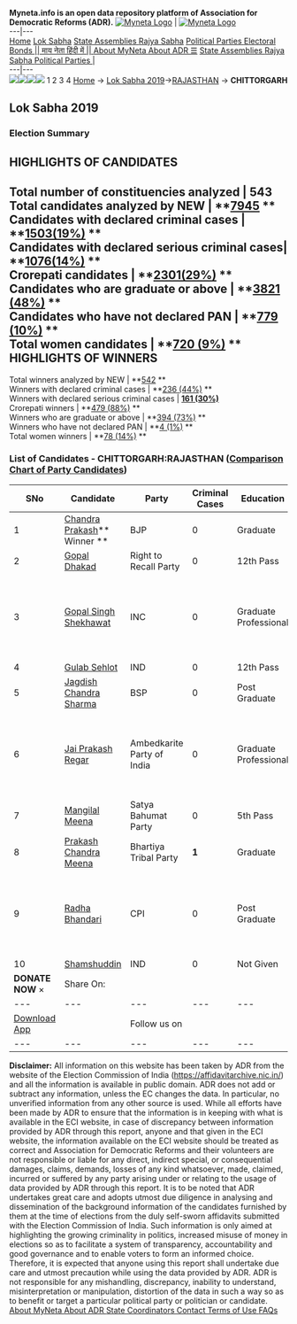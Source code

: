 **Myneta.info is an open data repository platform of Association for Democratic Reforms (ADR).**
[![Myneta Logo](https://www.myneta.info/lib/img/myneta-logo.png)](https://www.myneta.info/) | [![Myneta Logo](https://www.myneta.info/lib/img/adr-logo.png)](https://adrindia.org)  
---|---  
[Home](https://www.myneta.info/) [Lok Sabha](https://www.myneta.info/#ls "Lok Sabha") [ State Assemblies ](https://www.myneta.info/#sa "State Assemblies") [Rajya Sabha](https://www.myneta.info/#rs "Rajya Sabha") [Political Parties ](https://www.myneta.info/party "Political Parties") [ Electoral Bonds ](https://www.myneta.info/electoral_bonds "Electoral Bonds") [ || माय नेता हिंदी में || ](https://translate.google.co.in/translate?prev=hp&hl=en&js=y&u=www.myneta.info&sl=en&tl=hi&history_state0=) [ About MyNeta ](https://adrindia.org/content/about-myneta) [ About ADR ](https://adrindia.org/about-adr/who-we-are) [☰](javascript:void\(0\))
[ State Assemblies ](https://www.myneta.info/#sa "State Assemblies") [ Rajya Sabha ](https://www.myneta.info/#rs "Rajya Sabha") [ Political Parties ](https://www.myneta.info/party "Political Parties")
|   
---|---  
![](https://www.myneta.info/lib/img/banner/banner-1.png)![](https://www.myneta.info/lib/img/banner/banner-2.png)![](https://www.myneta.info/lib/img/banner/banner-3.png)![](https://www.myneta.info/lib/img/banner/banner-4.png)
1  2  3  4 
[Home](https://www.myneta.info/) → [Lok Sabha 2019](https://www.myneta.info/LokSabha2019/)→[RAJASTHAN](https://www.myneta.info/LokSabha2019/index.php?action=show_constituencies&state_id=53) → **CHITTORGARH**
### 
## Lok Sabha 2019
###  Election Summary 
HIGHLIGHTS OF CANDIDATES  
---  
Total number of constituencies analyzed |  543   
Total candidates analyzed by NEW | **[7945](https://www.myneta.info/LokSabha2019/index.php?action=summary&subAction=candidates_analyzed&sort=candidate#summary) **  
Candidates with declared criminal cases | **[1503(19%)](https://www.myneta.info/LokSabha2019/index.php?action=summary&subAction=crime&sort=candidate#summary) **  
Candidates with declared serious criminal cases| **[1076(14%)](https://www.myneta.info/LokSabha2019/index.php?action=summary&subAction=serious_crime&sort=candidate#summary) **  
Crorepati candidates | **[2301(29%)](https://www.myneta.info/LokSabha2019/index.php?action=summary&subAction=crorepati&sort=candidate#summary) **  
Candidates who are graduate or above | **[3821 (48%)](https://www.myneta.info/LokSabha2019/index.php?action=summary&subAction=education&sort=candidate#summary) **  
Candidates who have not declared PAN | **[779 (10%)](https://www.myneta.info/LokSabha2019/index.php?action=summary&subAction=without_pan&sort=candidate#summary) **  
Total women candidates | **[720 (9%)](https://www.myneta.info/LokSabha2019/index.php?action=summary&subAction=women_candidate&sort=candidate#summary) **  
HIGHLIGHTS OF WINNERS  
---  
Total winners analyzed by NEW | **[542](https://www.myneta.info/LokSabha2019/index.php?action=summary&subAction=winner_analyzed&sort=candidate#summary) **  
Winners with declared criminal cases | **[236 (44%)](https://www.myneta.info/LokSabha2019/index.php?action=summary&subAction=winner_crime&sort=candidate#summary) **  
Winners with declared serious criminal cases | **[161 (30%)](https://www.myneta.info/LokSabha2019/index.php?action=summary&subAction=winner_serious_crime&sort=candidate#summary)**  
Crorepati winners | **[479 (88%)](https://www.myneta.info/LokSabha2019/index.php?action=summary&subAction=winner_crorepati&sort=candidate#summary) **  
Winners who are graduate or above | **[394 (73%)](https://www.myneta.info/LokSabha2019/index.php?action=summary&subAction=winner_education&sort=candidate#summary) **  
Winners who have not declared PAN | **[4 (1%)](https://www.myneta.info/LokSabha2019/index.php?action=summary&subAction=winner_without_pan&sort=candidate#summary) **  
Total women winners | **[78 (14%)](https://www.myneta.info/LokSabha2019/index.php?action=summary&subAction=winner_women&sort=candidate#summary) **  
### List of Candidates - CHITTORGARH:RAJASTHAN ([Comparison Chart of Party Candidates](https://www.myneta.info/LokSabha2019/comparisonchart.php?constituency_id=786))
SNo | Candidate| Party| Criminal Cases| Education| Age| Total Assets| Liabilities  
---|---|---|---|---|---|---|---  
1  | [Chandra Prakash](https://www.myneta.info/LokSabha2019/candidate.php?candidate_id=9569)** Winner ** | BJP | 0 | Graduate| 43 | Rs 1,97,25,115 ~ 1 Crore+ | Rs 1,00,000 ~ 1 Lacs+  
2  | [Gopal Dhakad](https://www.myneta.info/LokSabha2019/candidate.php?candidate_id=9572) | Right to Recall Party | 0 | 12th Pass| 38 | Rs 53,14,571 ~ 53 Lacs+ | Rs 4,65,369 ~ 4 Lacs+  
3  | [Gopal Singh Shekhawat](https://www.myneta.info/LokSabha2019/candidate.php?candidate_id=9574) | INC | 0 | Graduate Professional| 68 | ![](https://myneta.info/image_v2.php?myneta_folder=LokSabha2019&candidate_id=9574&col=ta) | ![](https://myneta.info/image_v2.php?myneta_folder=LokSabha2019&candidate_id=9574&col=lia)  
4  | [Gulab Sehlot](https://www.myneta.info/LokSabha2019/candidate.php?candidate_id=9573) | IND | 0 | 12th Pass| 68 | Rs 18,96,720 ~ 18 Lacs+ | Rs 0 ~   
5  | [Jagdish Chandra Sharma](https://www.myneta.info/LokSabha2019/candidate.php?candidate_id=9575) | BSP | 0 | Post Graduate| 67 | Rs 1,85,70,000 ~ 1 Crore+ | Rs 0 ~   
6  | [Jai Prakash Regar](https://www.myneta.info/LokSabha2019/candidate.php?candidate_id=11156) | Ambedkarite Party of India | 0 | Graduate Professional| 39 | ![](https://myneta.info/image_v2.php?myneta_folder=LokSabha2019&candidate_id=11156&col=ta) | ![](https://myneta.info/image_v2.php?myneta_folder=LokSabha2019&candidate_id=11156&col=lia)  
7  | [Mangilal Meena](https://www.myneta.info/LokSabha2019/candidate.php?candidate_id=9567) | Satya Bahumat Party | 0 | 5th Pass| 52 | Rs 2,81,40,764 ~ 2 Crore+ | Rs 0 ~   
8  | [Prakash Chandra Meena](https://www.myneta.info/LokSabha2019/candidate.php?candidate_id=11157) | Bhartiya Tribal Party | **1** | Graduate| 33 | Rs 5,80,000 ~ 5 Lacs+ | Rs 0 ~   
9  | [Radha Bhandari](https://www.myneta.info/LokSabha2019/candidate.php?candidate_id=9568) | CPI | 0 | Post Graduate| 59 | ![](https://myneta.info/image_v2.php?myneta_folder=LokSabha2019&candidate_id=9568&col=ta) | ![](https://myneta.info/image_v2.php?myneta_folder=LokSabha2019&candidate_id=9568&col=lia)  
10  | [Shamshuddin](https://www.myneta.info/LokSabha2019/candidate.php?candidate_id=11158) | IND | 0 | Not Given| 73 | Rs 786 ~ 7 Hund+ | Rs 0 ~   
|  **DONATE NOW** × |  Share On:  | [](https://api.whatsapp.com/send?text=https%3A%2F%2Fmyneta.info%2Fpunjab2022%2Findex.php%3Faction%3Dshow_constituencies%26state_id%3D19) | [](https://www.facebook.com/sharer/sharer.php?u=https%3A%2F%2Fmyneta.info%2Fpunjab2022%2Findex.php%3Faction%3Dshow_constituencies%26state_id%3D19) | [](https://twitter.com/share?url=https%3A%2F%2Fmyneta.info%2Fpunjab2022%2Findex.php%3Faction%3Dshow_constituencies%26state_id%3D19)  
---|---|---|---|---  
| [ Download App ](https://play.google.com/store/apps/details?id=com.webrosoft.myneta1&pcampaignid=pcampaignidMKT-Other-global-all-co-prtnr-py-PartBadge-Mar2515-1) | [](https://play.google.com/store/apps/details?id=com.webrosoft.myneta1&pcampaignid=pcampaignidMKT-Other-global-all-co-prtnr-py-PartBadge-Mar2515-1) |  Follow us on  | [](https://www.facebook.com/adrindia.org/) | [](https://twitter.com/adrspeaks) | [](https://groups.google.com/g/national-election-watch?hl=en&pli=1) | [](https://www.instagram.com/adrspeaks/) | [](https://www.youtube.com/user/adrspeaks) | [](https://sharechat.com/profile/adrspeaks)  
---|---|---|---|---|---|---|---|---  
**Disclaimer:** All information on this website has been taken by ADR from the website of the Election Commission of India (https://affidavitarchive.nic.in/) and all the information is available in public domain. ADR does not add or subtract any information, unless the EC changes the data. In particular, no unverified information from any other source is used. While all efforts have been made by ADR to ensure that the information is in keeping with what is available in the ECI website, in case of discrepancy between information provided by ADR through this report, anyone and that given in the ECI website, the information available on the ECI website should be treated as correct and Association for Democratic Reforms and their volunteers are not responsible or liable for any direct, indirect special, or consequential damages, claims, demands, losses of any kind whatsoever, made, claimed, incurred or suffered by any party arising under or relating to the usage of data provided by ADR through this report. It is to be noted that ADR undertakes great care and adopts utmost due diligence in analysing and dissemination of the background information of the candidates furnished by them at the time of elections from the duly self-sworn affidavits submitted with the Election Commission of India. Such information is only aimed at highlighting the growing criminality in politics, increased misuse of money in elections so as to facilitate a system of transparency, accountability and good governance and to enable voters to form an informed choice. Therefore, it is expected that anyone using this report shall undertake due care and utmost precaution while using the data provided by ADR. ADR is not responsible for any mishandling, discrepancy, inability to understand, misinterpretation or manipulation, distortion of the data in such a way so as to benefit or target a particular political party or politician or candidate. 
[ About MyNeta ](https://adrindia.org/content/about-myneta) [ About ADR ](https://adrindia.org/about-adr/who-we-are) [ State Coordinators ](https://adrindia.org/about-adr/state-coordinators) [ Contact ](https://adrindia.org/contact-us) [ Terms of Use ](https://adrindia.org/content/adr-terms-use) [ FAQs ](https://adrindia.org/content/faqs)
